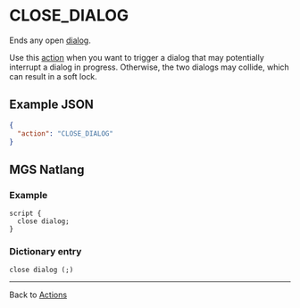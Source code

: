 # CLOSE_DIALOG

Ends any open [dialog](../dialogs).

Use this [action](../actions) when you want to trigger a dialog that may potentially interrupt a dialog in progress. Otherwise, the two dialogs may collide, which can result in a soft lock.

## Example JSON

```json
{
  "action": "CLOSE_DIALOG"
}
```

## MGS Natlang

### Example

```mgs
script {
  close dialog;
}
```

### Dictionary entry

```
close dialog (;)
```

---

Back to [Actions](../actions)
